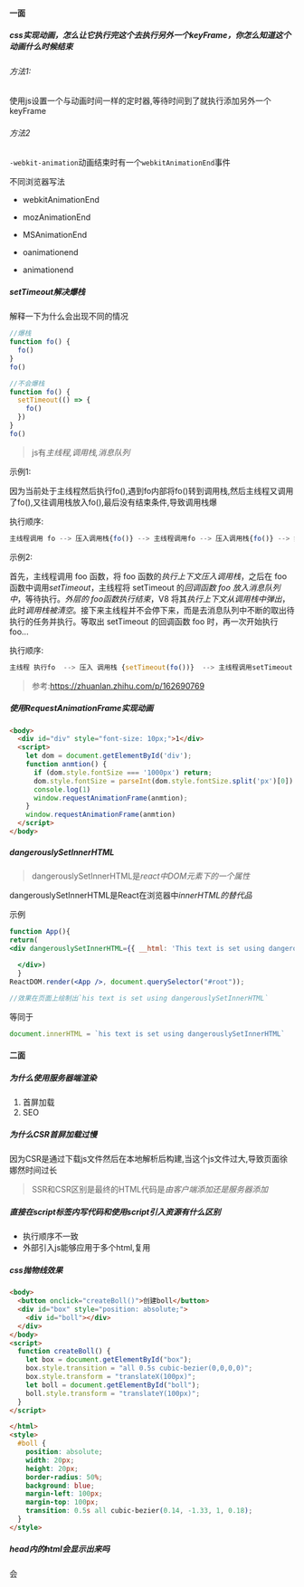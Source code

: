 #### 一面

##### css实现动画，怎么让它执行完这个去执行另外一个keyFrame，你怎么知道这个动画什么时候结束

###### 方法1:

使用js设置一个与动画时间一样的定时器,等待时间到了就执行添加另外一个keyFrame

###### 方法2

`-webkit-animation`动画结束时有一个`webkitAnimationEnd`事件

不同浏览器写法

* webkitAnimationEnd 

* mozAnimationEnd 

* MSAnimationEnd 

* oanimationend 

* animationend

##### setTimeout解决爆栈

解释一下为什么会出现不同的情况

```js
//爆栈
function fo() {
  fo()
}
fo()

//不会爆栈
function fo() {
  setTimeout(() => {
    fo()
  })
}
fo()
```

>  js有*主线程,调用栈,消息队列*

示例1:

因为当前处于主线程然后执行fo(),遇到fo内部将fo()转到调用栈,然后主线程又调用了fo(),又往调用栈放入fo(),最后没有结束条件,导致调用栈爆

执行顺序:

```js
主线程调用 fo --> 压入调用栈{fo()} --> 主线程调用fo --> 压入调用栈{fo()} --> 如此循环,调用栈内的上下文一直没有得到执行,导致爆掉调用栈
```

示例2:

首先，主线程调用 foo 函数，将 foo 函数的*执行上下文压入调用栈*，之后在 foo 函数中调用*setTimeout*，主线程将 setTimeout 的*回调函数 foo 放入消息队列中*，等待执行。*外层的 foo函数执行结束*，V8 将其*执行上下文从调用栈中弹出*，此时*调用栈被清空*。接下来主线程并不会停下来，而是去消息队列中不断的取出待执行的任务并执行。等取出 setTimeout 的回调函数 foo 时，再一次开始执行 foo...

执行顺序:

```js
主线程 执行fo  --> 压入 调用栈 {setTimeout(fo())}  --> 主线程调用setTimeout   --> 主线程将setTimeout内的回调放入 消息队列  --> 外层fo执行完毕 --> 将上下文从调用栈弹出  此时调用栈清空了 --> 主线程获取消息队列任务并执行  --> 主线程执行fo  --> 一直如此循环
```

> 参考:https://zhuanlan.zhihu.com/p/162690769

##### 使用RequestAnimationFrame实现动画

```html
<body>
  <div id="div" style="font-size: 10px;">1</div>
  <script>
    let dom = document.getElementById('div');
    function anmtion() {
      if (dom.style.fontSize === '1000px') return;
      dom.style.fontSize = parseInt(dom.style.fontSize.split('px')[0]) + 1 + 'px'
      console.log(1)
      window.requestAnimationFrame(anmtion);
    }
    window.requestAnimationFrame(anmtion)
  </script>
</body>
```

##### dangerouslySetInnerHTML

>  dangerouslySetInnerHTML是*react中DOM元素下的一个属性*

dangerouslySetInnerHTML是React在浏览器中*innerHTML的替代品*

示例

```jsx
function App(){
return(
<div dangerouslySetInnerHTML={{ __html: 'This text is set using dangerouslySetInnerHTML'}}>
  
  </div>)
  }
ReactDOM.render(<App />, document.querySelector("#root"));

//效果在页面上绘制出`his text is set using dangerouslySetInnerHTML`
```

等同于

```js
document.innerHTML = `his text is set using dangerouslySetInnerHTML`
```

#### 二面

##### 为什么使用服务器端渲染

1. 首屏加载
2. SEO

##### 为什么CSR首屏加载过慢

因为CSR是通过下载js文件然后在本地解析后构建,当这个js文件过大,导致页面徐娜然时间过长

> SSR和CSR区别是最终的HTML代码是*由客户端添加还是服务器添加*

##### 直接在script标签内写代码和使用script引入资源有什么区别

* 执行顺序不一致
* 外部引入js能够应用于多个html,复用

##### css抛物线效果

```html
<body>
  <button onclick="createBoll()">创建boll</button>
  <div id="box" style="position: absolute;">
    <div id="boll"></div>
  </div>
</body>
<script>
  function createBoll() {
    let box = document.getElementById("box");
    box.style.transition = "all 0.5s cubic-bezier(0,0,0,0)";
    box.style.transform = "translateX(100px)";
    let boll = document.getElementById("boll");
    boll.style.transform = "translateY(100px)";
  }
</script>

</html>
<style>
  #boll {
    position: absolute;
    width: 20px;
    height: 20px;
    border-radius: 50%;
    background: blue;
    margin-left: 100px;
    margin-top: 100px;
    transition: 0.5s all cubic-bezier(0.14, -1.33, 1, 0.18);
  }
</style>
```

##### head内的html会显示出来吗

会

